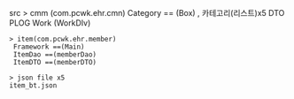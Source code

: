 src 
    > cmm (com.pcwk.ehr.cmn)
      Category<T> == (Box<T>) , 카테고리(리스트)x5
      DTO 
      PLOG
      Work (WorkDIv<T>)
      
    > item(com.pcwk.ehr.member)
     Framework ==(Main)
     ItemDao ==(memberDao)
     ItemDTO ==(memberDTO)

    > json file x5
    item_bt.json

     
